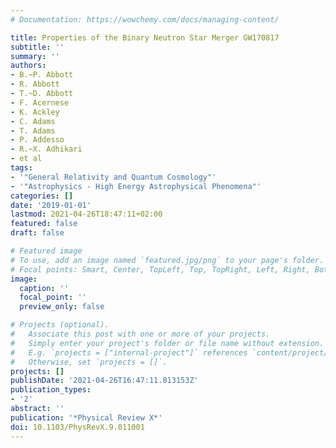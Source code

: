 ```yaml
---
# Documentation: https://wowchemy.com/docs/managing-content/

title: Properties of the Binary Neutron Star Merger GW170817
subtitle: ''
summary: ''
authors:
- B.~P. Abbott
- R. Abbott
- T.~D. Abbott
- F. Acernese
- K. Ackley
- C. Adams
- T. Adams
- P. Addesso
- R.~X. Adhikari
- et al
tags:
- '"General Relativity and Quantum Cosmology"'
- '"Astrophysics - High Energy Astrophysical Phenomena"'
categories: []
date: '2019-01-01'
lastmod: 2021-04-26T18:47:11+02:00
featured: false
draft: false

# Featured image
# To use, add an image named `featured.jpg/png` to your page's folder.
# Focal points: Smart, Center, TopLeft, Top, TopRight, Left, Right, BottomLeft, Bottom, BottomRight.
image:
  caption: ''
  focal_point: ''
  preview_only: false

# Projects (optional).
#   Associate this post with one or more of your projects.
#   Simply enter your project's folder or file name without extension.
#   E.g. `projects = ["internal-project"]` references `content/project/deep-learning/index.md`.
#   Otherwise, set `projects = []`.
projects: []
publishDate: '2021-04-26T16:47:11.813153Z'
publication_types:
- '2'
abstract: ''
publication: '*Physical Review X*'
doi: 10.1103/PhysRevX.9.011001
---
```

